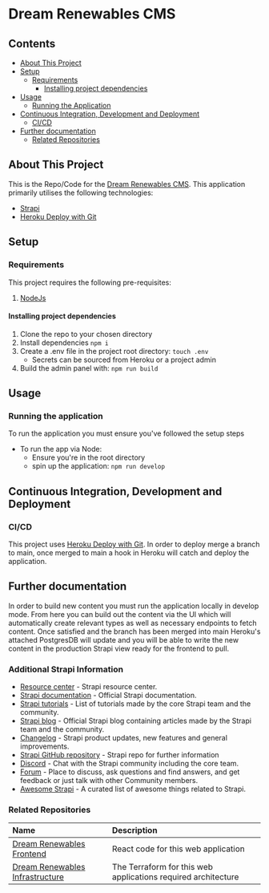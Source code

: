 # Dream Renewables CMS

## Contents

- [About This Project](#about-this-project)
- [Setup](#setup)
  - [Requirements](#requirements)
    - [Installing project dependencies](#installing-project-dependencies)
- [Usage](#usage)
  - [Running the Application](#running-the-application)
- [Continuous Integration, Development and Deployment](#continuous-integration-development-and-deployment)
  - [CI/CD](#cicd)
- [Further documentation](#further-documentation)
  - [Related Repositories](#related-repositories)

## About This Project

This is the Repo/Code for the [Dream Renewables CMS](https://dream-renewables-strapi-cc05c70b96d6.herokuapp.com/). This application primarily utilises the following technologies:

- [Strapi](https://strapi.io/)
- [Heroku Deploy with Git](https://devcenter.heroku.com/articles/git)

## Setup

### Requirements

This project requires the following pre-requisites:

1. [NodeJs](https://nodejs.org/en)

#### Installing project dependencies

1. Clone the repo to your chosen directory
2. Install dependencies `npm i`
3. Create a .env file in the project root directory: `touch .env`
   - Secrets can be sourced from Heroku or a project admin
4. Build the admin panel with: `npm run build`

## Usage

### Running the application

To run the application you must ensure you've followed the setup steps

- To run the app via Node:
  - Ensure you're in the root directory
  - spin up the application: `npm run develop`

## Continuous Integration, Development and Deployment

### CI/CD

This project uses [Heroku Deploy with Git](https://devcenter.heroku.com/articles/git). In order to deploy merge a branch to main, once merged to main a hook in Heroku will catch and deploy the application.

## Further documentation

In order to build new content you must run the application locally in develop mode. From here you can build out the content via the UI which will automatically create relevant types as well as necessary endpoints to fetch content. Once satisfied and the branch has been merged into main Heroku's attached PostgresDB will update and you will be able to write the new content in the production Strapi view ready for the frontend to pull.

### Additional Strapi Information

- [Resource center](https://strapi.io/resource-center) - Strapi resource center.
- [Strapi documentation](https://docs.strapi.io) - Official Strapi documentation.
- [Strapi tutorials](https://strapi.io/tutorials) - List of tutorials made by the core Strapi team and the community.
- [Strapi blog](https://strapi.io/blog) - Official Strapi blog containing articles made by the Strapi team and the community.
- [Changelog](https://strapi.io/changelog) - Strapi product updates, new features and general improvements.
- [Strapi GitHub repository](https://github.com/strapi/strapi) - Strapi repo for further information
- [Discord](https://discord.strapi.io) - Chat with the Strapi community including the core team.
- [Forum](https://forum.strapi.io/) - Place to discuss, ask questions and find answers, and get feedback or just talk with other Community members.
- [Awesome Strapi](https://github.com/strapi/awesome-strapi) - A curated list of awesome things related to Strapi.

### Related Repositories

| Name                                                                                      | Description                                                   |
| :---------------------------------------------------------------------------------------- | :------------------------------------------------------------ |
| [Dream Renewables Frontend](https://github.com/OAMPC/DreamRenewablesFrontend)             | React code for this web application                           |
| [Dream Renewables Infrastructure](https://github.com/OAMPC/DreamRenewablesInfrastructure) | The Terraform for this web applications required architecture |
